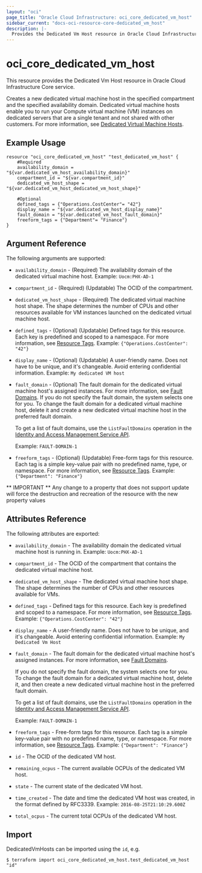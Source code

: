 ```yaml
---
layout: "oci"
page_title: "Oracle Cloud Infrastructure: oci_core_dedicated_vm_host"
sidebar_current: "docs-oci-resource-core-dedicated_vm_host"
description: |-
  Provides the Dedicated Vm Host resource in Oracle Cloud Infrastructure Core service
---
```


# oci_core_dedicated_vm_host
This resource provides the Dedicated Vm Host resource in Oracle Cloud Infrastructure Core service.

Creates a new dedicated virtual machine host in the specified compartment and the specified availability domain.
Dedicated virtual machine hosts enable you to run your Compute virtual machine (VM) instances on dedicated servers
that are a single tenant and not shared with other customers.
For more information, see [Dedicated Virtual Machine Hosts](https://docs.cloud.oracle.com/iaas/Content/Compute/Concepts/dedicatedvmhosts.htm).


## Example Usage

```hcl
resource "oci_core_dedicated_vm_host" "test_dedicated_vm_host" {
	#Required
	availability_domain = "${var.dedicated_vm_host_availability_domain}"
	compartment_id = "${var.compartment_id}"
	dedicated_vm_host_shape = "${var.dedicated_vm_host_dedicated_vm_host_shape}"

	#Optional
	defined_tags = {"Operations.CostCenter"= "42"}
	display_name = "${var.dedicated_vm_host_display_name}"
	fault_domain = "${var.dedicated_vm_host_fault_domain}"
	freeform_tags = {"Department"= "Finance"}
}
```

## Argument Reference

The following arguments are supported:

* `availability_domain` - (Required) The availability domain of the dedicated virtual machine host.  Example: `Uocm:PHX-AD-1` 
* `compartment_id` - (Required) (Updatable) The OCID of the compartment.
* `dedicated_vm_host_shape` - (Required) The dedicated virtual machine host shape. The shape determines the number of CPUs and other resources available for VM instances launched on the dedicated virtual machine host. 
* `defined_tags` - (Optional) (Updatable) Defined tags for this resource. Each key is predefined and scoped to a namespace. For more information, see [Resource Tags](https://docs.cloud.oracle.com/iaas/Content/General/Concepts/resourcetags.htm).  Example: `{"Operations.CostCenter": "42"}` 
* `display_name` - (Optional) (Updatable) A user-friendly name. Does not have to be unique, and it's changeable. Avoid entering confidential information.  Example: `My dedicated VM host` 
* `fault_domain` - (Optional) The fault domain for the dedicated virtual machine host's assigned instances. For more information, see [Fault Domains](https://docs.cloud.oracle.com/iaas/Content/General/Concepts/regions.htm#fault). If you do not specify the fault domain, the system selects one for you. To change the fault domain for a dedicated virtual machine host, delete it and create a new dedicated virtual machine host in the preferred fault domain.

	To get a list of fault domains, use the `ListFaultDomains` operation in the [Identity and Access Management Service API](/iaas/api/#/en/identity/20160918/).

	Example: `FAULT-DOMAIN-1` 
* `freeform_tags` - (Optional) (Updatable) Free-form tags for this resource. Each tag is a simple key-value pair with no predefined name, type, or namespace. For more information, see [Resource Tags](https://docs.cloud.oracle.com/iaas/Content/General/Concepts/resourcetags.htm).  Example: `{"Department": "Finance"}` 


** IMPORTANT **
Any change to a property that does not support update will force the destruction and recreation of the resource with the new property values

## Attributes Reference

The following attributes are exported:

* `availability_domain` - The availability domain the dedicated virtual machine host is running in.  Example: `Uocm:PHX-AD-1` 
* `compartment_id` - The OCID of the compartment that contains the dedicated virtual machine host.
* `dedicated_vm_host_shape` - The dedicated virtual machine host shape. The shape determines the number of CPUs and other resources available for VMs. 
* `defined_tags` - Defined tags for this resource. Each key is predefined and scoped to a namespace. For more information, see [Resource Tags](https://docs.cloud.oracle.com/iaas/Content/General/Concepts/resourcetags.htm).  Example: `{"Operations.CostCenter": "42"}` 
* `display_name` - A user-friendly name. Does not have to be unique, and it's changeable. Avoid entering confidential information.  Example: `My Dedicated Vm Host` 
* `fault_domain` - The fault domain for the dedicated virtual machine host's assigned instances. For more information, see [Fault Domains](https://docs.cloud.oracle.com/iaas/Content/General/Concepts/regions.htm#fault).

	If you do not specify the fault domain, the system selects one for you. To change the fault domain for a dedicated virtual machine host, delete it, and then create a new dedicated virtual machine host in the preferred fault domain.

	To get a list of fault domains, use the `ListFaultDomains` operation in the [Identity and Access Management Service API](/iaas/api/#/en/identity/20160918/).

	Example: `FAULT-DOMAIN-1` 
* `freeform_tags` - Free-form tags for this resource. Each tag is a simple key-value pair with no predefined name, type, or namespace. For more information, see [Resource Tags](https://docs.cloud.oracle.com/iaas/Content/General/Concepts/resourcetags.htm).  Example: `{"Department": "Finance"}` 
* `id` - The OCID of the dedicated VM host. 
* `remaining_ocpus` - The current available OCPUs of the dedicated VM host. 
* `state` - The current state of the dedicated VM host. 
* `time_created` - The date and time the dedicated VM host was created, in the format defined by RFC3339.  Example: `2016-08-25T21:10:29.600Z` 
* `total_ocpus` - The current total OCPUs of the dedicated VM host. 

## Import

DedicatedVmHosts can be imported using the `id`, e.g.

```
$ terraform import oci_core_dedicated_vm_host.test_dedicated_vm_host "id"
```


